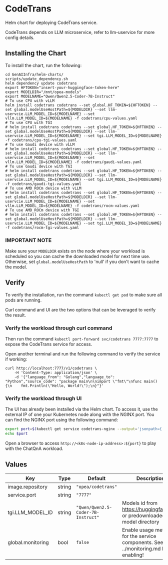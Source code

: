 # CodeTrans

Helm chart for deploying CodeTrans service.

CodeTrans depends on LLM microservice, refer to llm-uservice for more config details.

## Installing the Chart

To install the chart, run the following:

```console
cd GenAIInfra/helm-charts/
scripts/update_dependency.sh
helm dependency update codetrans
export HFTOKEN="insert-your-huggingface-token-here"
export MODELDIR="/mnt/opea-models"
export MODELNAME="Qwen/Qwen2.5-Coder-7B-Instruct"
# To use CPU with vLLM
helm install codetrans codetrans --set global.HF_TOKEN=${HFTOKEN} --set global.modelUseHostPath=${MODELDIR} --set llm-uservcie.LLM_MODEL_ID=${MODELNAME} --set vllm.LLM_MODEL_ID=${MODELNAME} -f codetrans/cpu-values.yaml
# To use CPU with TGI
# helm install codetrans codetrans --set global.HF_TOKEN=${HFTOKEN} --set global.modelUseHostPath=${MODELDIR} --set llm-uservcie.LLM_MODEL_ID=${MODELNAME} --set tgi.LLM_MODEL_ID=${MODELNAME} -f codetrans/cpu-tgi-values.yaml
# To use Gaudi device with vLLM
# helm install codetrans codetrans --set global.HF_TOKEN=${HFTOKEN} --set global.modelUseHostPath=${MODELDIR} --set llm-uservcie.LLM_MODEL_ID=${MODELNAME} --set vllm.LLM_MODEL_ID=${MODELNAME} -f codetrans/gaudi-values.yaml
# To use Gaudi device with TGI
# helm install codetrans codetrans --set global.HF_TOKEN=${HFTOKEN} --set global.modelUseHostPath=${MODELDIR} --set llm-uservcie.LLM_MODEL_ID=${MODELNAME} --set tgi.LLM_MODEL_ID=${MODELNAME} -f codetrans/gaudi-tgi-values.yaml
# To use AMD ROCm device with vLLM
# helm install codetrans codetrans --set global.HF_TOKEN=${HFTOKEN} --set global.modelUseHostPath=${MODELDIR} --set llm-uservcie.LLM_MODEL_ID=${MODELNAME} --set vllm.LLM_MODEL_ID=${MODELNAME} -f codetrans/rocm-values.yaml
# To use AMD ROCm device with TGI
# helm install codetrans codetrans --set global.HF_TOKEN=${HFTOKEN} --set global.modelUseHostPath=${MODELDIR} --set llm-uservcie.LLM_MODEL_ID=${MODELNAME} --set tgi.LLM_MODEL_ID=${MODELNAME} -f codetrans/rocm-tgi-values.yaml
```

### IMPORTANT NOTE

Make sure your `MODELDIR` exists on the node where your workload is scheduled so you can cache the downloaded model for next time use. Otherwise, set `global.modelUseHostPath` to 'null' if you don't want to cache the model.

## Verify

To verify the installation, run the command `kubectl get pod` to make sure all pods are running.

Curl command and UI are the two options that can be leveraged to verify the result.

### Verify the workload through curl command

Then run the command `kubectl port-forward svc/codetrans 7777:7777` to expose the CodeTrans service for access.

Open another terminal and run the following command to verify the service if working:

```console
curl http://localhost:7777/v1/codetrans \
    -H 'Content-Type: application/json' \
    -d '{"language_from": "Golang","language_to": "Python","source_code": "package main\n\nimport \"fmt\"\nfunc main() {\n    fmt.Println(\"Hello, World!\");\n}"}'
```

### Verify the workload through UI

The UI has already been installed via the Helm chart. To access it, use the external IP of one your Kubernetes node along with the NGINX port. You can find the NGINX port using the following command:

```bash
export port=$(kubectl get service codetrans-nginx --output='jsonpath={.spec.ports[0].nodePort}')
echo $port
```

Open a browser to access `http://<k8s-node-ip-address>:${port}` to play with the ChatQnA workload.

## Values

| Key               | Type   | Default                            | Description                                                                            |
| ----------------- | ------ | ---------------------------------- | -------------------------------------------------------------------------------------- |
| image.repository  | string | `"opea/codetrans"`                 |                                                                                        |
| service.port      | string | `"7777"`                           |                                                                                        |
| tgi.LLM_MODEL_ID  | string | `"Qwen/Qwen2.5-Coder-7B-Instruct"` | Models id from https://huggingface.co/, or predownloaded model directory               |
| global.monitoring | bool   | `false`                            | Enable usage metrics for the service components. See ../monitoring.md before enabling! |
